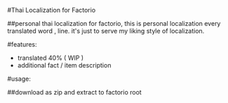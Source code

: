 #Thai Localization for Factorio

##personal thai localization for factorio, this is personal localization every translated word , line. it's just to serve my liking style of localization.

#features:

+ translated 40% ( WIP )
+ additional fact / item description

#usage:

##download as zip and extract to factorio root
